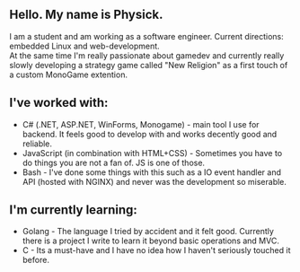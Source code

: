 ## Hello. My name is Physick.

I am a student and am working as a software engineer. Current directions: embedded Linux and web-development.  
At the same time I'm really passionate about gamedev and currently really slowly developing a strategy game called "New Religion" as a first touch of a custom MonoGame extention. 

## I've worked with:
- C# (.NET, ASP.NET, WinForms, Monogame) - main tool I use for backend. It feels good to develop with and works decently good and reliable.
- JavaScript (in combination with HTML+CSS) - Sometimes you have to do things you are not a fan of. JS is one of those.
- Bash - I've done some things with this such as a IO event handler and API (hosted with NGINX) and never was the development so miserable.

## I'm currently learning:
- Golang - The language I tried by accident and it felt good. Currently there is a project I write to learn it beyond basic operations and MVC.
- C - Its a must-have and I have no idea how I haven't seriously touched it before.

<!--
**DegustatorPonos/DegustatorPonos** is a ✨ _special_ ✨ repository because its `README.md` (this file) appears on your GitHub profile.

Here are some ideas to get you started:

- 🔭 I’m currently working on ...
- 🌱 I’m currently learning ...
- 👯 I’m looking to collaborate on ...
- 🤔 I’m looking for help with ...
- 💬 Ask me about ...
- 📫 How to reach me: ...
- 😄 Pronouns: ...
- ⚡ Fun fact: ...
-->
